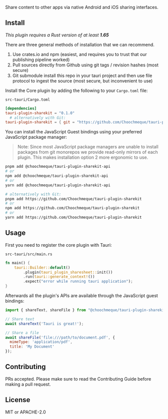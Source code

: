 Share content to other apps via native Android and iOS sharing interfaces.

## Install

_This plugin requires a Rust version of at least **1.65**_

There are three general methods of installation that we can recommend.

1. Use crates.io and npm (easiest, and requires you to trust that our publishing pipeline worked)
2. Pull sources directly from Github using git tags / revision hashes (most secure)
3. Git submodule install this repo in your tauri project and then use file protocol to ingest the source (most secure, but inconvenient to use)

Install the Core plugin by adding the following to your `Cargo.toml` file:

`src-tauri/Cargo.toml`

```toml
[dependencies]
tauri-plugin-sharekit = "0.1.0"
  # alternatively with Git:
tauri-plugin-sharekit = { git = "https://github.com/Choochmeque/tauri-plugin-sharekit" }
```

You can install the JavaScript Guest bindings using your preferred JavaScript package manager:

> Note: Since most JavaScript package managers are unable to install packages from git monorepos we provide read-only mirrors of each plugin. This makes installation option 2 more ergonomic to use.

<!-- Add the branch for installations using git! -->

```sh
pnpm add @choochmeque/tauri-plugin-sharekit-api
# or
npm add @choochmeque/tauri-plugin-sharekit-api
# or
yarn add @choochmeque/tauri-plugin-sharekit-api

# alternatively with Git:
pnpm add https://github.com/Choochmeque/tauri-plugin-sharekit
# or
npm add https://github.com/Choochmeque/tauri-plugin-sharekit
# or
yarn add https://github.com/Choochmeque/tauri-plugin-sharekit
```

## Usage

First you need to register the core plugin with Tauri:

`src-tauri/src/main.rs`

```rust
fn main() {
    tauri::Builder::default()
        .plugin(tauri_plugin_sharesheet::init())
        .run(tauri::generate_context!())
        .expect("error while running tauri application");
}
```

Afterwards all the plugin's APIs are available through the JavaScript guest bindings:

```javascript
import { shareText, shareFile } from "@choochmeque/tauri-plugin-sharekit-api";

// Share text
await shareText('Tauri is great!');

// Share a file
await shareFile('file:///path/to/document.pdf', {
  mimeType: 'application/pdf',
  title: 'My Document'
});
```

## Contributing

PRs accepted. Please make sure to read the Contributing Guide before making a pull request.

## License

MIT or APACHE-2.0